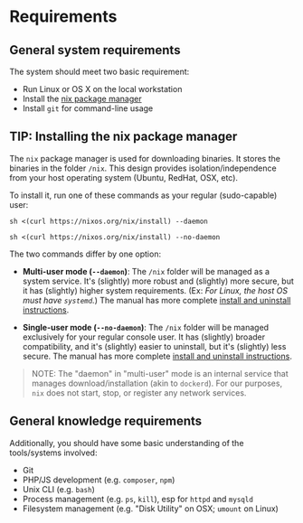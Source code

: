 # Requirements

## General system requirements

The system should meet two basic requirement:

* Run Linux or OS X on the local workstation
* Install the [nix package manager](https://nixos.org/nix/)
* Install `git` for command-line usage

## TIP: Installing the nix package manager

The `nix` package manager is used for downloading binaries.  It stores the
binaries in the folder `/nix`.  This design provides isolation/independence
from your host operating system (Ubuntu, RedHat, OSX, etc).

To install it, run one of these commands as your regular (sudo-capable) user:

```
sh <(curl https://nixos.org/nix/install) --daemon

sh <(curl https://nixos.org/nix/install) --no-daemon
```

The two commands differ by one option:

* __Multi-user mode (`--daemon`)__: The `/nix` folder will be managed as a system service.
  It's (slightly) more robust and (slightly) more secure, but it has (slightly) higher system requirements.
  (Ex: *For Linux, the host OS must have `systemd`.*)
  The manual has more complete [install and uninstall instructions](https//nixos.org/nix/manual/#sect-multi-user-installation).

* __Single-user mode (`--no-daemon`)__: The `/nix` folder will be managed exclusively for your regular console user.
  It has (slightly) broader compatibility, and it's (slightly) easier to uninstall, but it's (slightly) less secure.
  The manual has more complete [install and uninstall instructions](https://nixos.org/nix/manual/#sect-single-user-installation).

> NOTE: The "daemon" in "multi-user" mode is an internal service that manages download/installation (akin to
> `dockerd`).  For our purposes, `nix` does not start, stop, or register any network services.

## General knowledge requirements

Additionally, you should have some basic understanding of the tools/systems involved:

* Git
* PHP/JS development (e.g. `composer`, `npm`)
* Unix CLI (e.g. `bash`)
* Process management (e.g. `ps`, `kill`), esp for `httpd` and `mysqld`
* Filesystem management (e.g. "Disk Utility" on OSX; `umount` on Linux)
